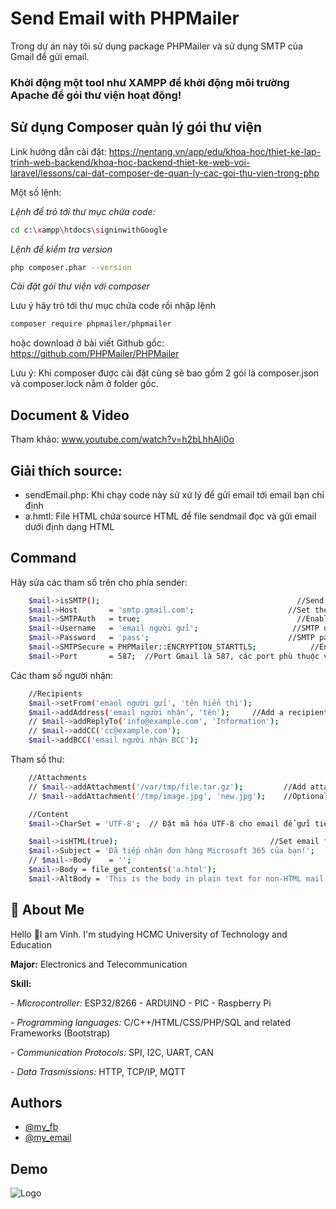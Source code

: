 # Send Email with PHPMailer

Trong dự án này tôi sử dụng package PHPMailer và sử dụng SMTP của Gmail để gửi email.

### Khởi động một tool như XAMPP để khởi động môi trường Apache để gói thư viện hoạt động!

## Sử dụng Composer quản lý gói thư viện
Link hướng dẫn cài đặt: https://nentang.vn/app/edu/khoa-hoc/thiet-ke-lap-trinh-web-backend/khoa-hoc-backend-thiet-ke-web-voi-laravel/lessons/cai-dat-composer-de-quan-ly-cac-goi-thu-vien-trong-php

Một số lệnh:

*Lệnh để trỏ tới thư mục chứa code:*
```bash
cd c:\xampp\htdocs\signinwithGoogle
```
*Lệnh để kiểm tra version*
```bash
php composer.phar --version
```
*Cài đặt gói thư viện với composer*

Lưu ý hãy trỏ tới thư mục chứa code rồi nhập lệnh
```bash
composer require phpmailer/phpmailer
```
hoặc download ở bài viết Github gốc: https://github.com/PHPMailer/PHPMailer


Lưu ý: Khi composer được cài đặt cũng sẽ bao gồm 2 gói là composer.json và composer.lock nằm ở folder gốc.
## Document &  Video
Tham khảo: www.youtube.com/watch?v=h2bLhhAli0o

## Giải thích source:
- sendEmail.php: Khi chạy code này sử xử lý để gửi email tới email bạn chỉ định
- a.hmtl: File HTML chứa source HTML để file sendmail đọc và gửi email dưới định dạng HTML

## Command

Hãy sửa các tham số trên cho phía sender:
```bash
    $mail->isSMTP();                                            //Send using SMTP
    $mail->Host       = 'smtp.gmail.com';                     //Set the SMTP server to send through
    $mail->SMTPAuth   = true;                                   //Enable SMTP authentication
    $mail->Username   = 'email người gửi';                     //SMTP username
    $mail->Password   = 'pass';                               //SMTP password
    $mail->SMTPSecure = PHPMailer::ENCRYPTION_STARTTLS;            //Enable implicit TLS encryption
    $mail->Port       = 587;  //Port Gmail là 587, các port phù thuộc vào SMTP của hãng cung cấp       
```

Các tham số người nhận:
```bash
    //Recipients
    $mail->setFrom('emaol người gửi', 'tên hiển thị');
    $mail->addAddress('email người nhận', 'tên');     //Add a recipient
    // $mail->addReplyTo('info@example.com', 'Information');
    // $mail->addCC('cc@example.com');
    $mail->addBCC('email người nhận BCC');
```

Tham số thư:
```bash
    //Attachments
    // $mail->addAttachment('/var/tmp/file.tar.gz');         //Add attachments
    // $mail->addAttachment('/tmp/image.jpg', 'new.jpg');    //Optional name

    //Content
    $mail->CharSet = 'UTF-8';  // Đặt mã hóa UTF-8 cho email để gửi tiếng việt ko lỗi

    $mail->isHTML(true);                                  //Set email format to HTML
    $mail->Subject = 'Đã tiếp nhận đơn hàng Microsoft 365 của bạn!';
    // $mail->Body    = '';
    $mail->Body = file_get_contents('a.html');
    $mail->AltBody = 'This is the body in plain text for non-HTML mail clients';

```


## 🚀 About Me
Hello 👋I am Vinh. I'm studying HCMC University of Technology and Education

**Major:** Electronics and Telecommunication

**Skill:** 

*- Microcontroller:* ESP32/8266 - ARDUINO - PIC - Raspberry Pi

*- Programming languages:* C/C++/HTML/CSS/PHP/SQL and
related Frameworks (Bootstrap)

*- Communication Protocols:* SPI, I2C, UART, CAN

*- Data Trasmissions:* HTTP, TCP/IP, MQTT
## Authors

- [@my_fb](https://www.facebook.com/vcao.vn)
- [@my_email](contact@vinhcaodatabase.com)

## Demo

![Logo](https://codingninja.asia/images/codeninjalogo.png)



